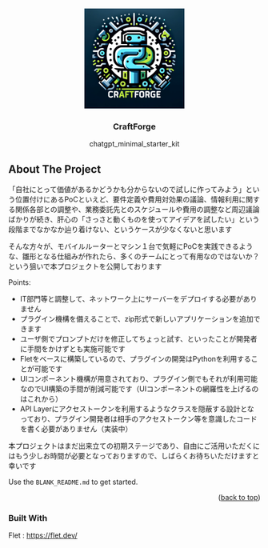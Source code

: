 <a name="readme-top"></a>
<!-- PROJECT LOGO -->
<br />
<div align="center">
    <img src="doc/img/craftforge_logo.png" alt="Logo" width="200" height="200">
  <h3 align="center">CraftForge</h3>
  <p align="center">
    chatgpt_minimal_starter_kit
    <br />
  </p>
</div>

<!-- ABOUT THE PROJECT -->
## About The Project

「自社にとって価値があるかどうかも分からないので試しに作ってみよう」という位置付けにあるPoCといえど、要件定義や費用対効果の議論、情報利用に関する関係各部との調整や、業務委託先とのスケジュールや費用の調整など周辺議論ばかりが続き、肝心の「さっさと動くものを使ってアイデアを試したい」という段階までなかなか辿り着けない、というケースが少なくないと思います

そんな方々が、モバイルルーターとマシン１台で気軽にPoCを実践できるような、雛形となる仕組みが作れたら、多くのチームにとって有用なのではないか？という狙いで本プロジェクトを公開しております

Points:
* IT部門等と調整して、ネットワーク上にサーバーをデプロイする必要がありません
* プラグイン機構を備えることで、zip形式で新しいアプリケーションを追加できます
* ユーザ側でプロンプトだけを修正してちょっと試す、といったことが開発者に手間をかけずとも実施可能です
* Fletをベースに構築しているので、プラグインの開発はPythonを利用することが可能です
* UIコンポーネント機構が用意されており、プラグイン側でもそれが利用可能なのでUI構築の手間が削減可能です（UIコンポーネントの網羅性を上げるのはこれから）
* API Layerにアクセストークンを利用するようなクラスを隠蔽する設計となっており、プラグイン開発者は相手のアクセストークン等を意識したコードを書く必要がありません（実装中）

本プロジェクトはまだ出来立ての初期ステージであり、自由にご活用いただくにはもう少しお時間が必要となっておりますので、しばらくお待ちいただけますと幸いです


Use the `BLANK_README.md` to get started.

<p align="right">(<a href="#readme-top">back to top</a>)</p>


### Built With

Flet : https://flet.dev/